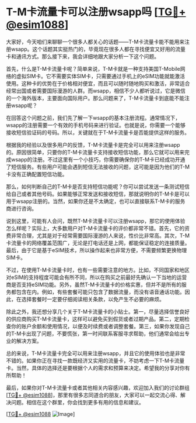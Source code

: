# T-M卡流量卡可以注册wsapp吗 [[TG💪+ @esim1088](https://t.me/s/esim1088)]

大家好，今天咱们来聊聊一个很多人都关心的话题——T-M卡流量卡能不能用来注册wsapp。这个话题其实挺热门的，毕竟现在很多人都在寻找便宜又好用的流量卡和通讯方式。那么接下来，我会详细地跟大家分析一下这个问题。

首先，什么是T-M卡流量卡呢？简单来说，T-M卡就是一种支持美国T-Mobile网络的虚拟SIM卡。它不需要实体SIM卡，只需要通过手机上的eSIM功能就能激活使用。这种卡的优势在于价格相对便宜，而且可以随时随地购买和激活，非常适合经常出国或者需要国际漫游的人群。而wsapp，相信不少人都听说过，它是微信的一个海外版本，主要面向国际用户。那么问题来了，T-M卡流量卡到底能不能注册wsapp呢？

在回答这个问题之前，我们先了解一下wsapp的基本注册流程。通常情况下，wsapp的注册需要一个有效的手机号码来进行验证。也就是说，你需要一个能够接收短信验证码的号码。所以，关键就在于T-M卡流量卡是否能提供这样的服务。

根据我的经验以及很多用户的反馈，T-M卡流量卡是完全可以用来注册wsapp的。原因很简单，只要你的T-M卡流量卡支持接收短信功能，那么它就可以用来完成wsapp的注册。不过这里有一个小技巧，你需要确保你的T-M卡已经成功开通了短信服务。有些用户可能会遇到短信无法接收的问题，这可能是因为他们的T-M卡没有正确配置短信功能。

那么，如何判断自己的T-M卡是否支持短信功能呢？你可以尝试发送一条测试短信给自己或者其他号码。如果能够正常发送和接收短信，那就说明你的T-M卡是可以用于wsapp注册的。当然，如果你还是不太确定，也可以直接联系T-M卡的服务商进行咨询。

说到这里，可能有人会问，既然T-M卡流量卡可以注册wsapp，那它的使用体验怎么样呢？实际上，大多数用户对T-M卡流量卡的评价都非常不错。首先，它的资费非常合理，尤其是对于经常需要国际漫游的人来说，性价比非常高。其次，T-M卡流量卡的网络覆盖范围广，无论是打电话还是上网，都能保证稳定的连接质量。最后，由于它是基于eSIM技术，所以操作起来也非常方便，不需要频繁更换物理SIM卡。

不过，在使用T-M卡流量卡时，也有一些需要注意的地方。比如，不同国家和地区对eSIM的支持程度可能会有所不同，所以在购买之前最好先确认一下当地的运营商是否支持eSIM功能。另外，虽然T-M卡流量卡的价格实惠，但并不是所有的服务都包含在内。例如，有些套餐可能只包含了数据流量，而没有语音通话功能。因此，在选择套餐时一定要仔细阅读相关条款，以免产生不必要的麻烦。

除此之外，我还想分享几个关于T-M卡流量卡的小贴士。第一，尽量选择信誉良好的供应商购买T-M卡流量卡，这样可以避免买到假货或者过期产品。第二，定期检查你的账户余额和使用情况，以便及时续费或者调整套餐。第三，如果你发现自己的T-M卡出现了问题，不要慌张，第一时间联系客服寻求帮助，他们通常会给出专业的解决方案。

总的来说，T-M卡流量卡完全可以用来注册wsapp，并且它的使用体验也是非常不错的。如果你正在寻找一款既经济又实用的流量卡，不妨考虑一下T-M卡流量卡。当然，具体的选择还是要根据个人的需求和预算来决定。希望我的分享对你有所帮助！

最后，如果你对T-M卡流量卡或者其他相关内容感兴趣，欢迎加入我们的讨论群组[[TG💪+ @esim1088](https://t.me/s/esim1088)]，那里有很多志同道合的朋友，大家可以一起交流心得、解决问题。相信在这个群里，你会找到更多有用的信息和建议。

[[TG💪+ @esim1088](https://t.me/s/esim1088) ![Image](https://i.postimg.cc/4NQfJmqS/Snipaste-2025-05-13-00-14-12.png)]